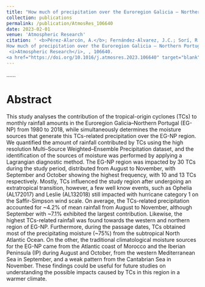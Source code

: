 ```yaml
---
title: "How much of precipitation over the Euroregion Galicia – Northern Portugal is due to tropical-origin cyclones?: A Lagrangian approach"
collection: publications
permalink: /publication/AtmosRes_106640
date: 2023-02-01
venue: 'Atmospheric Research'
citation: ' <b>Pérez-Alarcón, A.</b>; Fernández-Alvarez, J.C.; Sorí, R.; Liberato, M.L.R; Trigo, R.M.; Nieto, R.; Gimeno, L. (2023).
How much of precipitation over the Euroregion Galicia – Northern Portugal is due to tropical-origin cyclones?: A Lagrangian approach.
 <i>Atmospheric Research</i>, , 106640.
<a href="https://doi.org/10.1016/j.atmosres.2023.106640" target="blank">https://doi.org/10.1016/j.atmosres.2023.106640</a>'
---
```


......  

# Abstract

This study analyses the contribution of the tropical-origin cyclones (TCs) to monthly rainfall amounts in the Euroregion Galicia–Northern Portugal 
(EG-NP) from 1980 to 2018, while simultaneously determines the moisture sources that generate this TCs-related precipitation over the EG-NP region.
We quantified the amount of rainfall contributed by TCs using the high resolution Multi–Source Weighted–Ensemble Precipitation dataset, and the 
identification of the sources of moisture was performed by applying a Lagrangian diagnostic method. The EG-NP region was impacted by 30 TCs during 
the study period, distributed from August to November, with September and October showing the highest frequency, with 10 and 13 TCs respectively. 
Mostly, TCs influenced the study region after undergoing an extratropical transition, however, a few well know events, such as Ophelia (AL172017) 
and Leslie (AL132018) still impacted with hurricane category 1 on the Saffir-Simpson wind scale. On average, the TCs-related precipitation accounted 
for ~4.2% of mean rainfall from August to November, although September with ~7.1% exhibited the largest contribution. Likewise, the highest
TCs-related rainfall was found towards the western and northern region of EG-NP. Furthermore, during the passage dates, TCs obtained most of the
precipitating moisture (~75%) from the subtropical North Atlantic Ocean. On the other, the traditional climatological moisture sources for the
EG-NP came from the Atlantic coast of Morocco and the Iberian Peninsula (IP) during August and October, from the western Mediterranean Sea in 
September, and a weak pattern from the Cantabrian Sea in November. These findings could be useful for future studies on understanding the possible 
impacts caused by TCs in this region in a warmer climate.

